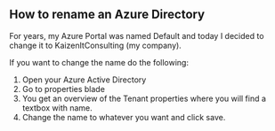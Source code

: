 ## How to rename an Azure Directory

For years, my Azure Portal was named Default and today I decided to change it to KaizenItConsulting (my company).

If you want to change the name do the following:

1. Open your Azure Active Directory
2. Go to properties blade
3. You get an overview of the Tenant properties where you will find a textbox with name.
4. Change the name to whatever you want and click save.